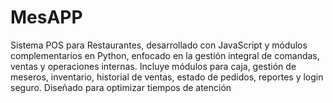 # MesAPP
Sistema POS para Restaurantes, desarrollado con JavaScript y módulos complementarios en Python, enfocado en la gestión integral de comandas, ventas y operaciones internas. Incluye módulos para caja, gestión de meseros, inventario, historial de ventas, estado de pedidos, reportes y login seguro. Diseñado para optimizar tiempos de atención
